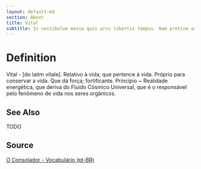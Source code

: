 ```yaml
---
layout: default-md
section: About
title: Vital
subtitle: In vestibulum massa quis arcu lobortis tempus. Nam pretium arcu in odio vulputate luctus.
---
```


# Definition
Vital - [do latim vitale]. Relativo à vida; que pertence à vida. Próprio para conservar a vida. Que dá força; fortificante. Princípio ~ Realidade energética, que deriva do Fluido Cósmico Universal, que é o responsável pelo fenômeno de vida nos seres orgânicos. 


## See Also
TODO

## Source
[O Consolador - Vocabulário (pt-BR)](http://www.oconsolador.com.br/linkfixo/vocabulario/principal.html)

